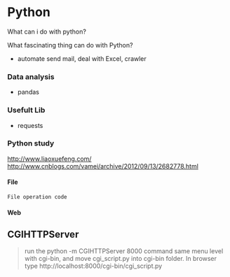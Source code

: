 # Python

What can i do with python?

What fascinating thing can do with Python?
- automate send mail, deal with Excel, crawler


### Data analysis
- pandas

### Usefult Lib
- requests


### Python study 
http://www.liaoxuefeng.com/
http://www.cnblogs.com/vamei/archive/2012/09/13/2682778.html


#### File
	File operation code 
	
	
#### Web
CGIHTTPServer
--------
>run the python -m CGIHTTPServer 8000 command same menu level with cgi-bin,
and move cgi_script.py into cgi-bin folder.
In browser type http://localhost:8000/cgi-bin/cgi_script.py

